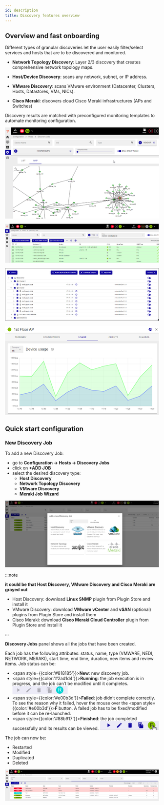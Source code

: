 ```yaml
---
id: description
title: Discovery features overview
---
```


## Overview and fast onboarding

Different types of granular discoveries let the user easily filter/select services and hosts that are to be discovered and monitored.
* **Network Topology Discovery**: Layer 2/3 discovery that creates comprehensive network topology maps.

* **Host/Device Discovery**: scans any network, subnet, or IP address.

* **VMware Discovery**: scans VMware environment (Datacenter, Clusters, Hosts, Datastores, VMs, NICs).

* **Cisco Meraki**: discovers cloud Cisco Meraki infrastructures (APs and Switches)

Discovery results are matched with preconfigured monitoring templates to automate monitoring configuration.

![image](../../assets/discovery/nedi_example.png)

![image](../../assets/discovery/host_discovery.png)

![image](../../assets/discovery/vm_result.png)

![image](../../assets/discovery/meraki15.png)

## Quick start configuration

### New Discovery Job

To add a new Discovery Job:

* go to **Configuration -> Hosts -> Discovery Jobs** 
* click on **+ADD JOB**
* select the desired discovery type:
    * **Host Discovery**
    * **Network Topology Discovery**
    * **VMware Discovery**
    * **Meraki Job Wizard**

![image](../../assets/discovery/add_discovery.png)

:::note

**it could be that Host Discovery, VMware Discovery and Cisco Meraki are grayed out**
* Host Discovery: download **Linux SNMP** plugin from Plugin Store and install it 
* VMware Discovery: download **VMware vCenter** and **vSAN** (optional) plugins from Plugin Store and install them 
* Cisco Meraki: download **Cisco Meraki Cloud Controller** plugin from Plugin Store and install it

:::

**Discovery Jobs** panel shows all the jobs that have been created.

Each job has the following attributes: status, name, type (VMWARE, NEDI, NETWORK, MERAKI), start time, end time, duration, new items and review items. 
Job status can be:
* <span style={{color:'#818185'}}>**New**</span>: new discovery job.
* <span style={{color:'#2ad1d4'}}>**Running**</span>: the job execution is in progress, and the job can’t be modified until it completes. ![image](../../assets/discovery/running.png)
* <span style={{color:'#e00b3d'}}>**Failed**</span>: job didn’t complete correctly. To see the reason why it failed, hover the mouse over the <span style={{color:'#e00b3d'}}>**F**</span> button. A failed job has to be fixed/modified before it can be re-launched. 
* <span style={{color:'#88b917'}}>**Finished**</span>: the job completed successfully and its results can be viewed. ![image](../../assets/discovery/finished.png)

The job can now be:

* Restarted
* Modified
* Duplicated
* Deleted

![image](../../assets/discovery/discovery_status.png)
